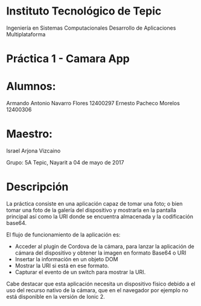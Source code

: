 
# Instituto Tecnológico de Tepic
Ingeniería en Sistemas Computacionales
Desarrollo de Aplicaciones Multiplataforma

# Práctica 1 - Camara App

# Alumnos:
Armando Antonio Navarro Flores  12400297
Ernesto Pacheco Morelos  12400306
# Maestro:
Israel Arjona Vizcaino

Grupo: 5A
Tepic, Nayarit a 04 de mayo de 2017

# Descripción
La práctica consiste en una aplicación capaz de tomar una foto; o bien tomar una foto de la galería del dispositivo y mostrarla en la pantalla principal así como la URI donde se encuentra almacenada y la codificación base64.

El flujo de funcionamiento de la aplicación es:
* Acceder al plugin de Cordova de la cámara, para lanzar la aplicación de cámara del dispositivo y obtener la imagen en formato Base64 o URI
* Insertar la información en un objeto DOM <code><img></code>
* Mostrar la URI si está en ese formato.
* Capturar el evento de un switch para mostrar la URI.

Cabe destacar que esta aplicación necesita un dispositivo físico debido a el uso del recurso nativo de la cámara, que en el navegador por ejemplo no está disponible en la versión de Ionic 2.
